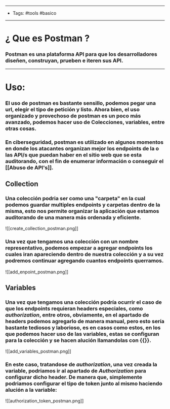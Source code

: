 ----
- Tags: #tools #basico 
----

# ¿ Que es **Postman** ? 

### **Postman** es una plataforma API para que los desarrolladores diseñen, construyan, prueben e iteren sus API. 

----

# Uso: 

### El uso de postman es bastante sensillo, podemos pegar una url, elegir el tipo de petición y listo. Ahora bien, el uso **organizado** y **provechoso** de postman es un poco más avanzado, podemos hacer uso de **Colecciones**, **variables**, entre otras cosas. 

### En ciberseguridad, postman es utilizado en algunos momentos en donde los atacantes organizan mejor los endpoints de la o las API/s que puedan haber en el sitio web que se esta auditorando, con el fin de enumerar información o conseguir el [[Abuso de API's]].

## Collection 

### Una colección podria  ser como una "carpeta" en la cual podemos guardar multiples endpoints y carpetas dentro de la misma, esto nos permite organizar la aplicación que estamos auditorando de una manera más ordenada y eficiente. 

![[create_collection_postman.png]]

### Una vez que tengamos una colección con un nombre representativo, podemos empezar a agregar endpoints los cuales iran apareciendo dentro de nuestra colección y a su vez podremos continuar agregando cuantos endpoints querramos. 

![[add_enpoint_postman.png]]

## Variables 

### Una vez que tengamos una **colección** podría ocurrir el caso de que los endpoints requieran headers especiales, como *authorization*, entre otros, obviamente, en el apartado de headers podemos agregarlo de manera manual, pero esto sería bastante tediosos y laborioso, es en casos como estos, en los que podemos hacer uso de las **variables**, estas se configuran para la colección y se hacen alución llamandolas con **{{}}**. 

![[add_variables_postman.png]]

### En este caso, tratandose de *authorization*, una vez creada la variable, podriamos ir al apartado de *Authorization* para configurar dicho header. De manera que, simplemente podriamos configurar el tipo de token junto al mismo haciendo alución a la variable: 

![[authorization_token_postman.png]]